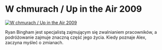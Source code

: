 W chmurach / Up in the Air 2009 
=============
[![W chmurach / Up in the Air 2009 ](http://vidos.pl/images/player.gif)](http://vidos.pl/w-chmurach-up-in-the-air-2009)

 Ryan Bingham jest specjalistą zajmującym się zwalnianiem pracowników, a podróżowanie zajmuje znaczną część jego życia. Kiedy poznaje Alex, zaczyna myśleć o zmianach.
